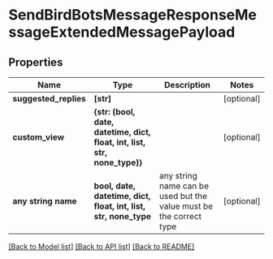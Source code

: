 # SendBirdBotsMessageResponseMessageExtendedMessagePayload


## Properties
Name | Type | Description | Notes
------------ | ------------- | ------------- | -------------
**suggested_replies** | **[str]** |  | [optional] 
**custom_view** | **{str: (bool, date, datetime, dict, float, int, list, str, none_type)}** |  | [optional] 
**any string name** | **bool, date, datetime, dict, float, int, list, str, none_type** | any string name can be used but the value must be the correct type | [optional]

[[Back to Model list]](../README.md#documentation-for-models) [[Back to API list]](../README.md#documentation-for-api-endpoints) [[Back to README]](../README.md)


